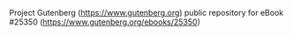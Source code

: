 Project Gutenberg (https://www.gutenberg.org) public repository for eBook #25350 (https://www.gutenberg.org/ebooks/25350)

